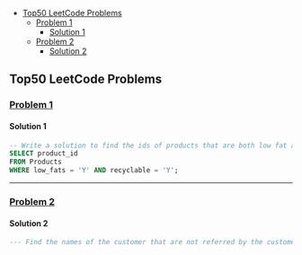 - [Top50 LeetCode Problems](#top50-leetcode-problems)
  - [Problem 1](#problem-1)
    - [Solution 1](#solution-1)
  - [Problem 2](#problem-2)
    - [Solution 2](#solution-2)

## Top50 LeetCode Problems

### [Problem 1](https://leetcode.com/problems/recyclable-and-low-fat-products/description/?envType=study-plan-v2&envId=top-sql-50) 

#### Solution 1
```sql
-- Write a solution to find the ids of products that are both low fat and recyclable.
SELECT product_id
FROM Products
WHERE low_fats = 'Y' AND recyclable = 'Y';
```
----
### [Problem 2](https://leetcode.com/problems/find-customer-referee/description/?envType=study-plan-v2&envId=top-sql-50)

#### Solution 2
```sql
--- Find the names of the customer that are not referred by the customer with id = 2.



```



